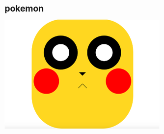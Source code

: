 # pokemon

![alt tag](https://github.com/Pau1fitz/pokemon/blob/master/Screen%20Shot%202016-08-21%20at%2022.40.49.png)
